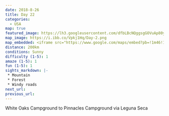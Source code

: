 ```yaml
---
date: 2018-8-26
title: Day 22
categories:
  - USA
map: true
featured_image: https://lh3.googleusercontent.com/dfbLBcNQggsgGOVuAp80yG1JSRbx08sj1gQc6NE_uy_LOwYOB1hEiPc_UAVUE9YTMPNYqTBRnw8-gVjIvBt3XCB6_qoHXbA4QhYFGZoxHNH07dHixLHfV72nzXWQ54hjtMtPPLdwm6EZDJTfJgt4WBVkDI9MgQrD_XFxPAL_DWs150uVcDwFCsohxJHy7vUysDujlcXr8ipXZv454d8i71hMvfAY_7sY0GiVxdpcDj7LVafZAdOc-5_0OuKWruOS3QtD8QDUwCYrPoDb1b9KJ6FsLI9rYho4R5AkLPexF66620b0UvgB2liE_rUy6Jd1lvFGJDxoPQedoAVncKx3vWoZrMkAujVlszGcfdEpMhIIDWlTSdfsWX7srew2FP80Ff0qyTqMsol7qlE9mq2bwQX2lFR7PbV9i-jHnwfdSg3JIyJEgc_C4vI6G16o_THImPK2R1Nd3b1EZnImt42pgyVHnWWFH7m7AeCfbx5DQDWsSoCG5t6QbxibksD0MS2YA7s2ZoNDODz_rdeUPja6W96F5jpfBuEV3LoXHAyWRVsqAsgjQoeLg46wLLBVgVdegC-I-mpjrwOzuu1hM_S4x862dbrueqoajlRQsnNtXx3782nAQRskEKNMiyLdfijyHyYkxjhNAQoLuj1PBT2D8qcaiITPxxPDxZs2MmoMM5YKitDK=w1631-h962-no
map_image: https://i.ibb.co/Vpkj1Hq/Day-2.png
map_embedded: <iframe src="https://www.google.com/maps/embed?pb=!1m46!1m12!1m3!1d311981.9534180261!2d-121.61951891667712!3d36.50973828497437!2m3!1f0!2f0!3f0!3m2!1i1024!2i768!4f13.1!4m31!3e0!4m5!1s0x80e96a29b52f400f%3A0xa54f316eb3e21d39!2sWhite%20Oaks%20Campground%2C%20Tassajara%20Road%2C%20Carmel%20Valley%2C%20CA%2C%20USA!3m2!1d36.326616099999995!2d-121.5750253!4m5!1s0x808de4f7d66e5993%3A0x71c7eb7a4ab4c4d8!2sEmbassy%20Suites%20by%20Hilton%20Monterey%20Bay%20Seaside%2C%20Canyon%20Del%20Rey%20Boulevard%2C%20Seaside%2C%20CA%2C%20USA!3m2!1d36.606795!2d-121.85638859999999!4m5!1s0x808df089bfd5341b%3A0xddbb6644155538c0!2sLaguna%20Seca%20Raceway%2C%20Monterey%20Salinas%20Highway%2C%20Salinas%2C%20CA%2C%20USA!3m2!1d36.5842902!2d-121.7534634!4m5!1s0x80926b77a11bd26b%3A0x83bf71f48bd72f76!2sSwiss%20Rifle%20Club%2C%20Gloria%20Road%2C%20Gonzales%2C%20CA%2C%20USA!3m2!1d36.515180699999995!2d-121.3410533!4m5!1s0x809244600271612b%3A0xda3b9ed1e5a45706!2sPinnacles%20Campground%2C%20Pinnacles%20Highway%2C%20Paicines%2C%20CA%2C%20USA!3m2!1d36.490613599999996!2d-121.1485996!5e0!3m2!1sen!2sau!4v1577441357184!5m2!1sen!2sau" width="100%" height="500" frameborder="0" style="border:0;" allowfullscreen=""></iframe>
distance: 200km
conditions: Sunny
difficulty (1-5): 1 
amaze (1-5): 1
fun (1-5): 1
sights_markdown: |-
 * Mountain
 * Forest
 * Windy roads
next_url:
previous_url:
---
```

White Oaks Campground to Pinnacles Campground via Leguna Seca


